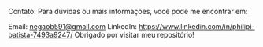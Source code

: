 Contato:
Para dúvidas ou mais informações, você pode me encontrar em:

Email: negaob591@gmail.com
LinkedIn: https://www.linkedin.com/in/philipi-batista-7493a9247/
Obrigado por visitar meu repositório!
